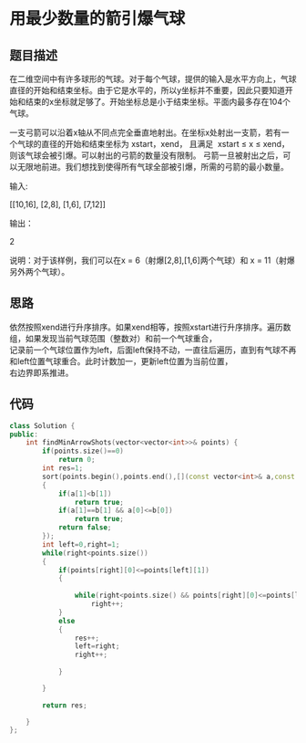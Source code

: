 # 用最少数量的箭引爆气球

## 题目描述

在二维空间中有许多球形的气球。对于每个气球，提供的输入是水平方向上，气球直径的开始和结束坐标。由于它是水平的，所以y坐标并不重要，因此只要知道开始和结束的x坐标就足够了。开始坐标总是小于结束坐标。平面内最多存在104个气球。

一支弓箭可以沿着x轴从不同点完全垂直地射出。在坐标x处射出一支箭，若有一个气球的直径的开始和结束坐标为 xstart，xend， 且满足  xstart ≤ x ≤ xend，则该气球会被引爆。可以射出的弓箭的数量没有限制。 弓箭一旦被射出之后，可以无限地前进。我们想找到使得所有气球全部被引爆，所需的弓箭的最小数量。

输入:

[[10,16], [2,8], [1,6], [7,12]]

输出：

2

说明：对于该样例，我们可以在x = 6（射爆[2,8],[1,6]两个气球）和 x = 11（射爆另外两个气球）。

## 思路

依然按照xend进行升序排序。如果xend相等，按照xstart进行升序排序。遍历数组，如果发现当前气球范围（整数对）和前一个气球重合，\
记录前一个气球位置作为left，后面left保持不动，一直往后遍历，直到有气球不再和left位置气球重合。此时计数加一，更新left位置为当前位置，\
右边界即系推进。

## 代码

```C++
class Solution {
public:
    int findMinArrowShots(vector<vector<int>>& points) {
        if(points.size()==0)
            return 0;
        int res=1;
        sort(points.begin(),points.end(),[](const vector<int>& a,const vector<int>& b)
        {
            if(a[1]<b[1])
                return true;
            if(a[1]==b[1] && a[0]<=b[0])
                return true;
            return false;
        });
        int left=0,right=1;
        while(right<points.size())
        {
            if(points[right][0]<=points[left][1])
            {
                
                while(right<points.size() && points[right][0]<=points[left][1])
                    right++;
            }
            else
            {
                res++;
                left=right;
                right++;
                
            }

        }
        
        return res;

    }
};
```
